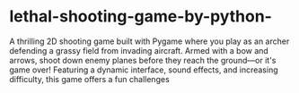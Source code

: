 # lethal-shooting-game-by-python-
A thrilling 2D shooting game built with Pygame where you play as an archer defending a grassy field from invading aircraft. Armed with a bow and arrows, shoot down enemy planes before they reach the ground—or it's game over! Featuring a dynamic interface, sound effects, and increasing difficulty, this game offers a fun challenges
